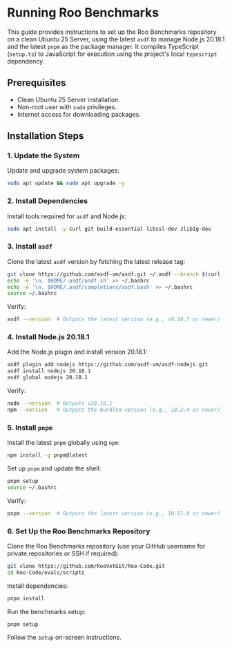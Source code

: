 # Running Roo Benchmarks

This guide provides instructions to set up the Roo Benchmarks repository on a clean Ubuntu 25 Server, using the latest `asdf` to manage Node.js 20.18.1 and the latest `pnpm` as the package manager. It compiles TypeScript (`setup.ts`) to JavaScript for execution using the project's local `typescript` dependency.

## Prerequisites
- Clean Ubuntu 25 Server installation.
- Non-root user with `sudo` privileges.
- Internet access for downloading packages.

## Installation Steps

### 1. Update the System
Update and upgrade system packages:
```bash
sudo apt update && sudo apt upgrade -y
```

### 2. Install Dependencies
Install tools required for `asdf` and Node.js:
```bash
sudo apt install -y curl git build-essential libssl-dev zlib1g-dev
```

### 3. Install `asdf`
Clone the latest `asdf` version by fetching the latest release tag:
```bash
git clone https://github.com/asdf-vm/asdf.git ~/.asdf --branch $(curl -s https://api.github.com/repos/asdf-vm/asdf/releases/latest | grep tag_name | cut -d '"' -f 4)
echo -e '\n. $HOME/.asdf/asdf.sh' >> ~/.bashrc
echo -e '\n. $HOME/.asdf/completions/asdf.bash' >> ~/.bashrc
source ~/.bashrc
```

Verify:
```bash
asdf --version  # Outputs the latest version (e.g., v0.16.7 or newer)
```

### 4. Install Node.js 20.18.1
Add the Node.js plugin and install version 20.18.1:
```bash
asdf plugin add nodejs https://github.com/asdf-vm/asdf-nodejs.git
asdf install nodejs 20.18.1
asdf global nodejs 20.18.1
```

Verify:
```bash
node --version  # Outputs v20.18.1
npm --version   # Outputs the bundled version (e.g., 10.2.4 or newer)
```

### 5. Install `pnpm`
Install the latest `pnpm` globally using `npm`:
```bash
npm install -g pnpm@latest
```

Set up `pnpm` and update the shell:
```bash
pnpm setup
source ~/.bashrc
```

Verify:
```bash
pnpm --version  # Outputs the latest version (e.g., 10.11.0 or newer)
```

### 6. Set Up the Roo Benchmarks Repository
Clone the Roo Benchmarks repository (use your GitHub username for private repositories or SSH if required):
```bash
git clone https://github.com/RooVetGit/Roo-Code.git
cd Roo-Code/evals/scripts
```

Install dependencies:
```bash
pnpm install
```

Run the benchmarks setup:
```bash
pnpm setup
```

Follow the `setup` on-screen instructions.